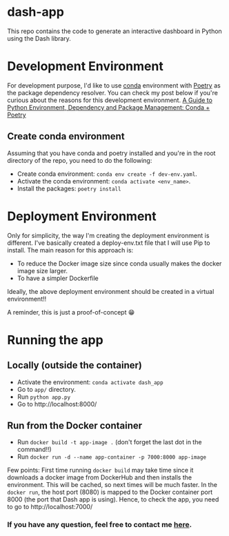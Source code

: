 # dash-app

This repo contains the code to generate an interactive dashboard in Python using the Dash library. 

# Development Environment
For development purpose, I'd like to use [conda](https://docs.conda.io/en/latest/) environment 
with [Poetry](https://python-poetry.org/) as the package dependency resolver. 
You can check my post below if you're curious about the reasons for this development environment.
[A Guide to Python Environment, Dependency and Package Management: Conda + Poetry](https://ealizadeh.com/blog/guide-to-python-env-pkg-dependency-using-conda-poetry)

## Create conda environment
Assuming that you have conda and poetry installed and you're in the root directory of the repo, 
you need to do the following:

- Create conda environment: `conda env create -f dev-env.yaml`. 
- Activate the conda environment: `conda activate <env_name>`.
- Install the packages: `poetry install`

# Deployment Environment
Only for simplicity, the way I'm creating the deployment environment is different. 
I've basically created a deploy-env.txt file that I will use Pip to install. 
The main reason for this approach is:
- To reduce the Docker image size since conda usually makes the docker image size larger.
- To have a simpler Dockerfile 

Ideally, the above deployment environment should be created in a virtual environment!!

A reminder, this is just a proof-of-concept 😁 

# Running the app
## Locally (outside the container)
- Activate the environment: `conda activate dash_app`
- Go to `app/` directory.
- Run `python app.py`
- Go to http://localhost:8000/

## Run from the Docker container
- Run `docker build -t app-image .` (don't forget the last dot in the command!!)
- Run `docker run -d --name app-container -p 7000:8000 app-image`

Few points:
First time running `docker build` may take time since it downloads a docker image from DockerHub and then installs the environment. 
This will be cached, so next times will be much faster. 
In the `docker run`, the host port (8080) is mapped to the Docker container port 8000 (the port that Dash app is using).
Hence, to check the app, you need to go to http://localhost:7000/


### If you have any question, feel free to contact me [here](https://ealizadeh.com/contact).